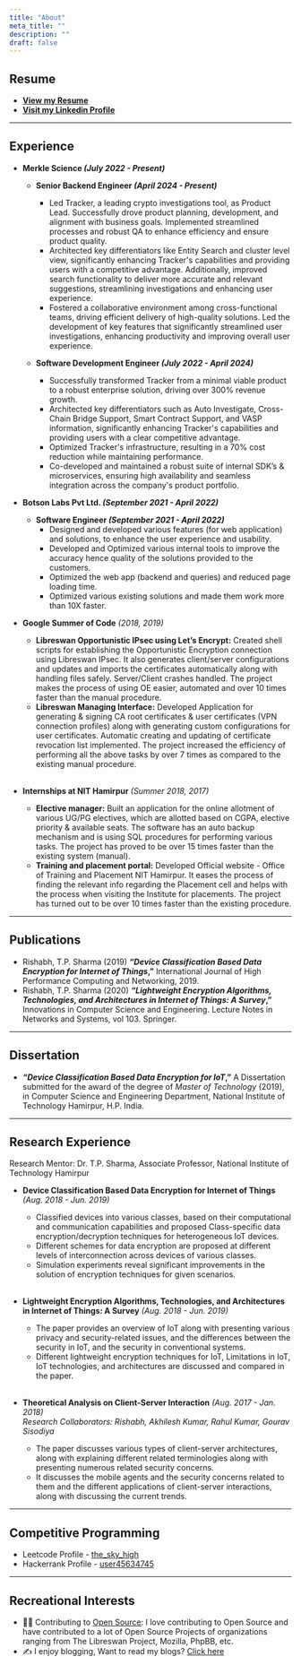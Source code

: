 ```yaml
---
title: "About"
meta_title: ""
description: ""
draft: false
---
```



## Resume
* <a href="https://drive.google.com/file/d/1lg_m6PtkVcnSDPLGqUbWBo8AQPP3czTA/view?usp=sharing" target="_blank"><b>View my Resume</b></a>   
* <a href="https://www.linkedin.com/in/the-rishabh/" target="_blank"><b>Visit my Linkedin Profile</b></a>

___________________________________________


## Experience

* **Merkle Science _(July 2022 - Present)_**
    * **Senior Backend Engineer _(April 2024 - Present)_**
        * Led Tracker, a leading crypto investigations tool, as Product Lead. Successfully drove product planning, development, and alignment with business goals. Implemented streamlined processes and robust QA to enhance efficiency and ensure product quality.
        * Architected key differentiators like Entity Search and cluster level view, significantly enhancing Tracker's capabilities and providing users with a competitive advantage. Additionally, improved search functionality to deliver more accurate and relevant suggestions, streamlining investigations and enhancing user experience.
        * Fostered a collaborative environment among cross-functional teams, driving efficient delivery of high-quality solutions. Led the development of key features that significantly streamlined user investigations, enhancing productivity and improving overall user experience.

    * **Software Development Engineer _(July 2022 - April 2024)_**
        * Successfully transformed Tracker from a minimal viable product to a robust enterprise solution, driving over 300% revenue growth.
        * Architected key differentiators such as Auto Investigate, Cross-Chain Bridge Support, Smart Contract Support, and VASP information, significantly enhancing Tracker's capabilities and providing users with a clear competitive advantage.
        * Optimized Tracker's infrastructure, resulting in a 70% cost reduction while maintaining performance.
        * Co-developed and maintained a robust suite of internal SDK’s & microservices, ensuring high availability and seamless integration across the company's product portfolio.

* **Botson Labs Pvt Ltd. _(September 2021 - April 2022)_**
    * **Software Engineer _(September 2021 - April 2022)_**
        * Designed and developed various features (for web application) and solutions, to enhance the user experience and usability.
        * Developed and Optimized various internal tools to improve the accuracy hence quality of the solutions provided to the customers.
        * Optimized the web app (backend and queries) and reduced page loading time.
        * Optimized various existing solutions and made them work more than 10X faster.

* **Google Summer of Code** _(2018, 2019)_
	* **Libreswan Opportunistic IPsec using Let’s Encrypt:** Created shell scripts for establishing the Opportunistic Encryption connection using Libreswan IPsec. It also generates client/server configurations and updates and imports the certificates automatically along with handling files safely. Server/Client crashes handled. The project makes the process of using OE easier, automated and over 10 times faster than the manual procedure.
	* **Libreswan Managing Interface:** Developed Application for generating & signing CA root certificates & user certificates (VPN connection profiles) along with generating custom configurations for user certificates. Automatic creating and updating of certificate revocation list implemented. The project increased the efficiency of performing all the above tasks by over 7 times as compared to the existing manual procedure.<br><br>

* **Internships at NIT Hamirpur** _(Summer 2018, 2017)_<br>
	* **Elective manager:** Built an application for the online allotment of various UG/PG electives, which are allotted based on CGPA, elective priority & available seats. The software has an auto backup mechanism and is using SQL procedures for performing various tasks. The project has proved to be over 15 times faster than the existing system (manual).
	* **Training and placement portal:** Developed Official website - Office of Training and Placement NIT Hamirpur. It eases the process of finding the relevant info regarding the Placement cell and helps with the process when visiting the Institute for placements. The project has turned out to be over 10 times faster than the existing procedure.

___________________________________________


## Publications
* Rishabh, T.P. Sharma (2019) **_“Device Classification Based Data Encryption for Internet of Things_,”** International Journal of High Performance Computing and Networking, 2019.<br>
* Rishabh, T.P. Sharma (2020) **_“Lightweight Encryption Algorithms, Technologies, and Architectures in Internet of Things: A
Survey_,”** Innovations in Computer Science and Engineering. Lecture Notes in Networks and Systems, vol 103. Springer.

___________________________________________


## Dissertation
* **_“Device Classification Based Data Encryption for IoT_,”** A Dissertation submitted for the award of the degree of _Master of Technology_ (2019), in Computer Science and Engineering Department, National Institute of Technology Hamirpur, H.P. India.

___________________________________________


## Research Experience
Research Mentor: Dr. T.P. Sharma, Associate Professor, National Institute of Technology Hamirpur

* **Device Classification Based Data Encryption for Internet of Things** _(Aug. 2018 - Jun. 2019)_<br>
	* Classified devices into various classes, based on their computational and communication capabilities and proposed Class-specific data encryption/decryption techniques for heterogeneous IoT devices.<br>
	* Different schemes for data encryption are proposed at different levels of interconnection across devices of various classes.<br>
	* Simulation experiments reveal significant improvements in the solution of encryption techniques for given scenarios.<br><br>

* **Lightweight Encryption Algorithms, Technologies, and Architectures in Internet of Things: A Survey** _(Aug. 2018 - Jun. 2019)_<br>
	* The paper provides an overview of IoT along with presenting various privacy and security-related issues, and the differences between the security in IoT, and the security in conventional systems.<br>
	* Different lightweight encryption techniques for IoT, Limitations in IoT, IoT technologies, and architectures are discussed and compared in the paper.<br><br>

* **Theoretical Analysis on Client-Server Interaction** _(Aug. 2017 - Jan. 2018)_<br>
_Research Collaborators: Rishabh, Akhilesh Kumar, Rahul Kumar, Gourav Sisodiya_<br>
	* The paper discusses various types of client-server architectures, along with explaining different related terminologies along with presenting numerous related security concerns.
	* It discusses the mobile agents and the security concerns related to them and the different applications of client-server interactions, along with discussing the current trends.<br>

___________________________________________


## Competitive Programming
* Leetcode Profile - [the_sky_high](https://leetcode.com/the_sky_high/)
* Hackerrank Profile - [user45634745](https://www.hackerrank.com/user45634745)

___________________________________________


## Recreational Interests
* 🧑‍💻 Contributing to [Open Source](http://github.com/Rishabh04-02/): I love contributing to Open Source and have contributed to a lot of Open Source Projects of organizations ranging from The Libreswan Project, Mozilla, PhpBB, etc.
* ✍️ I enjoy blogging, Want to read my blogs? [Click here](https://therishabh.in/blog/)
